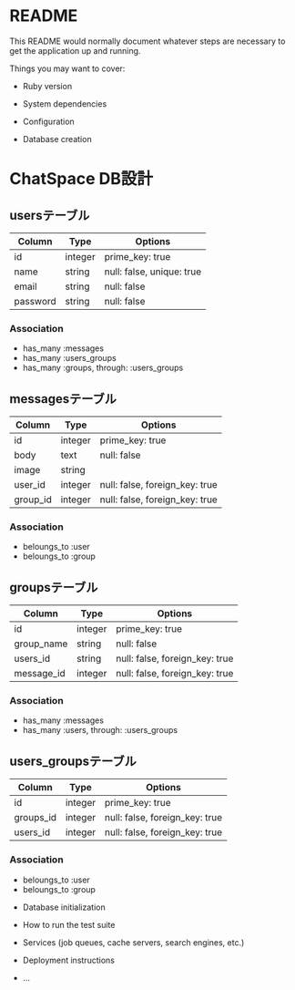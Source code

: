 # README

This README would normally document whatever steps are necessary to get the
application up and running.

Things you may want to cover:

* Ruby version

* System dependencies

* Configuration

* Database creation
# ChatSpace DB設計
## usersテーブル
|Column|Type|Options|
|------|----|-------|
|id|integer|prime_key: true|
|name|string|null: false, unique: true|
|email|string|null: false|
|password|string|null: false|

### Association
- has_many :messages
- has_many :users_groups
- has_many :groups, through:  :users_groups

## messagesテーブル
|Column|Type|Options|
|------|----|-------|
|id|integer|prime_key: true|
|body|text|null: false|
|image|string||
|user_id|integer|null: false, foreign_key: true|
|group_id|integer|null: false, foreign_key: true|

### Association
- beloungs_to :user
- beloungs_to :group

## groupsテーブル
|Column|Type|Options|
|------|----|-------|
|id|integer|prime_key: true|
|group_name|string|null: false|
|users_id|string|null: false, foreign_key: true|
|message_id|integer|null: false, foreign_key: true|

### Association
- has_many :messages
- has_many :users, through:  :users_groups

## users_groupsテーブル
|Column|Type|Options|
|------|----|-------|
|id|integer|prime_key: true|
|groups_id|integer|null: false, foreign_key: true|
|users_id|integer|null: false, foreign_key: true|

### Association
- beloungs_to :user
- beloungs_to :group

* Database initialization

* How to run the test suite

* Services (job queues, cache servers, search engines, etc.)

* Deployment instructions

* ...
